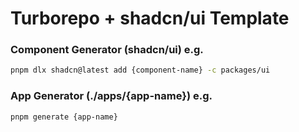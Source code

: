 # Turborepo + shadcn/ui Template

### Component Generator (shadcn/ui) e.g.
```bash
pnpm dlx shadcn@latest add {component-name} -c packages/ui
```

### App Generator (./apps/{app-name}) e.g.
```bash
pnpm generate {app-name}
```
